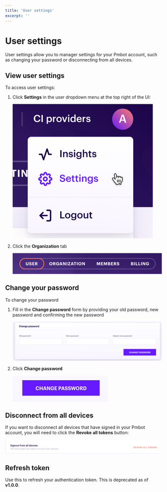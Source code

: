 ```yaml
---
title: 'User settings'
excerpt: ''
---
```


# User settings

User settings allow you to manager settings for your Pmbot account, such as changing your password or disconnecting from all devices.

<div class="table-of-content"></div>

## View user settings

To access user settings:

1. Click **Settings** in the user dropdown menu at the top right of the UI:

    ![](../../../images/organization-settings/settings-menu.png)
    
1. Click the **Organization** tab

    ![](../../../images/user-settings/tab.png)
    
## Change your password

To change your password

1. Fill in the **Change password** form by providing your old password, new password and confirming the new password

    ![](../../../images/user-settings/form.png)

1. Click **Change password**

    ![](../../../images/user-settings/save.png)
    
## Disconnect from all devices

If you want to disconnect all devices that have signed in your Pmbot account, you will need to click the **Revoke all tokens** button:
    
![](../../../images/user-settings/disconnect-all-devices.png)

## Refresh token

Use this to refresh your authentication token. This is deprecated as of **v1.0.0**.
